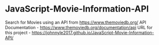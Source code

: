 # JavaScript-Movie-Information-API
Search for Movies using an API from https://www.themoviedb.org/
API Documentation - https://www.themoviedb.org/documentation/api
URL for this project - https://johnnyle2017.github.io/JavaScript-Movie-Information-API/
